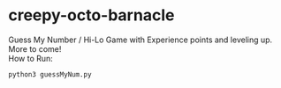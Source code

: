 # creepy-octo-barnacle
Guess My Number / Hi-Lo Game with Experience points and leveling up. More to come!
<br/>
How to Run:
```
python3 guessMyNum.py
```
